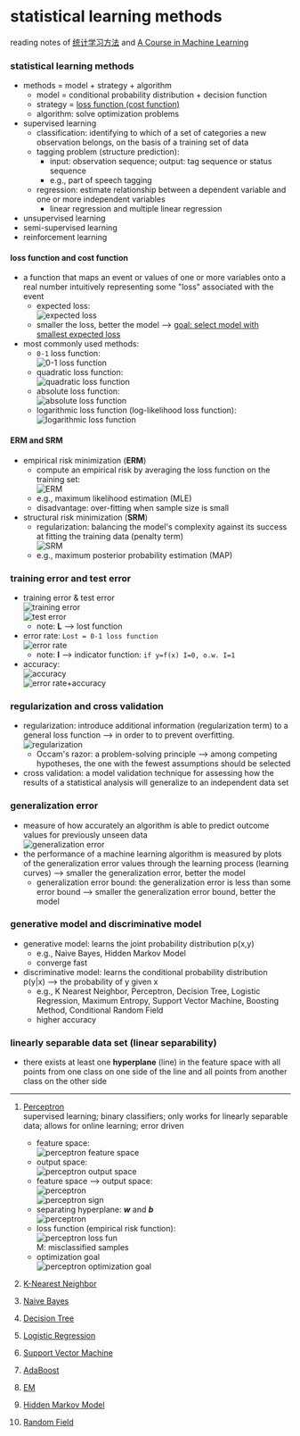 # statistical learning methods  

reading notes of 
[统计学习方法](https://book.douban.com/subject/10590856/) and [A Course in Machine Learning](http://ciml.info/)  


### statistical learning methods  
- methods = model + strategy + algorithm  
    + model = conditional probability distribution + decision function  
    + strategy = [loss function (cost function)](####loss-function-and-cost-function)  
    + algorithm: solve optimization problems  
- supervised learning  
    + classification: identifying to which of a set of categories a new observation belongs, on the basis of a training set of data  
    + tagging problem (structure prediction): 
        * input: observation sequence; output: tag sequence or status sequence  
        * e.g., part of speech tagging  
    + regression: estimate relationship between a dependent variable and one or more independent variables  
        * linear regression and multiple linear regression  
- unsupervised learning  
- semi-supervised learning  
- reinforcement learning  


#### loss function and cost function
- a function that maps an event or values of one or more variables onto a real number intuitively representing some "loss" associated with the event      
    + expected loss:  
    ![expected loss](https://cloud.githubusercontent.com/assets/5633774/24621923/1349a7b6-1858-11e7-842e-e7af7067cdf9.png)  
    + smaller the loss, better the model --> [goal: select model with smallest expected loss](####erm-and-srm)  
- most commonly used methods:  
    + ```0-1``` loss function:  
    ![0-1 loss function](https://cloud.githubusercontent.com/assets/5633774/24621553/bd6ac452-1856-11e7-8ca6-6deb19f70230.png)  
    + quadratic loss function:  
    ![quadratic loss function](https://cloud.githubusercontent.com/assets/5633774/24621638/0aba3a30-1857-11e7-93fb-4c02fb97d5df.png)  
    + absolute loss function:  
    ![absolute loss function](https://cloud.githubusercontent.com/assets/5633774/24621658/1dd892e2-1857-11e7-8765-f967289f7ccc.png)  
    + logarithmic loss function (log-likelihood loss function):  
    ![logarithmic loss function](https://cloud.githubusercontent.com/assets/5633774/24621707/478cf2e0-1857-11e7-8dbd-566f6b75703f.png)  

#### ERM and SRM
- empirical risk minimization (**ERM**)  
    + compute an empirical risk by averaging the loss function on the training set:  
    ![ERM](https://cloud.githubusercontent.com/assets/5633774/24622262/32f4aef2-1859-11e7-9def-8d78711d4ee2.png)  
    + e.g., maximum likelihood estimation (MLE)  
    + disadvantage: over-fitting when sample size is small  
- structural risk minimization (**SRM**)  
    + regularization: balancing the model's complexity against its success at fitting the training data (penalty term)  
    ![SRM](https://cloud.githubusercontent.com/assets/5633774/24622477/0d288936-185a-11e7-9619-de3d5940ea33.png)  
    + e.g., maximum posterior probability estimation (MAP)  
    
    
### training error and test error  
- training error & test error  
![training error](https://cloud.githubusercontent.com/assets/5633774/24626957/eaed9a92-1867-11e7-83ab-d1529faa3d1f.png)  
![test error](https://cloud.githubusercontent.com/assets/5633774/24626979/ffb96992-1867-11e7-8aa7-dd55eb952c6b.png)  
    + note: **L** --> lost function  
- error rate: ```Lost = 0-1 loss function```  
![error rate](https://cloud.githubusercontent.com/assets/5633774/24627073/62a77f12-1868-11e7-9d18-b5a9341b09f4.png)  
    + note: **I** --> indicator function: ```if y=f(x) I=0, o.w. I=1```  
- accuracy:      
![accuracy](https://cloud.githubusercontent.com/assets/5633774/24627177/bc137880-1868-11e7-9fb7-32f00d624d6c.png)  
![error rate+accuracy](https://cloud.githubusercontent.com/assets/5633774/24627200/cc96dc92-1868-11e7-9218-4ef3b4dcb9a5.png)  
    
    
### regularization and cross validation
- regularization: introduce additional information (regularization term) to a general loss function --> in order to to prevent overfitting. 
![regularization](https://cloud.githubusercontent.com/assets/5633774/24634703/18990280-1884-11e7-8b3c-0b53087688a5.png)  
    + Occam's razor: a problem-solving principle --> among competing hypotheses, the one with the fewest assumptions should be selected  
- cross validation: a model validation technique for assessing how the results of a statistical analysis will generalize to an independent data set    
    

### generalization error 
- measure of how accurately an algorithm is able to predict outcome values for previously unseen data  
![generalization error](https://cloud.githubusercontent.com/assets/5633774/24634944/5b5e76a8-1885-11e7-88c6-530511000db1.png)  
- the performance of a machine learning algorithm is measured by plots of the generalization error values through the learning process (learning curves) --> smaller the generalization error, better the model  
    + generalization error bound: the generalization error is less than some error bound --> smaller the generalization error bound, better the model  

### generative model and discriminative model 
- generative model: learns the joint probability distribution p(x,y)  
    + e.g., Naive Bayes, Hidden Markov Model  
    + converge fast  
- discriminative model: learns the conditional probability distribution p(y|x) --> the probability of y given x
    + e.g., K Nearest Neighbor, Perceptron, Decision Tree, Logistic Regression, Maximum Entropy, Support Vector Machine, Boosting Method, Conditional Random Field  
    + higher accuracy  


### linearly separable data set (linear separability)
- there exists at least one **hyperplane** (line) in the feature space with all points from one class on one side of the line and all points from another class on the other side   

------------------------------------------
    
1. [Perceptron](https://github.com/rarezhang/statistical_learning_methods/blob/master/Perceptron.py)  
supervised learning; binary classifiers; only works for linearly separable data; allows for online learning; error driven  
    - feature space:  
    ![perceptron feature space](https://cloud.githubusercontent.com/assets/5633774/24635791/a789c244-188a-11e7-9fc3-6ad9db126e58.png)  
    - output space:  
    ![perceptron output space](https://cloud.githubusercontent.com/assets/5633774/24635806/bde4a824-188a-11e7-828f-c244ccf5cf90.png)  
    - feature space --> output space:  
    ![perceptron](https://cloud.githubusercontent.com/assets/5633774/24635834/e510222a-188a-11e7-9616-b92ac3b3e3d6.png)  
    ![perceptron sign](https://cloud.githubusercontent.com/assets/5633774/24635839/f6e79b18-188a-11e7-9ff7-926659571e08.png)  
    - separating hyperplane: **_w_** and **_b_**  
    ![perceptron](https://cloud.githubusercontent.com/assets/5633774/24635873/280f7242-188b-11e7-933f-6f4f2b548d80.png)  
    - loss function (empirical risk function):  
    ![perceptron loss fun](https://cloud.githubusercontent.com/assets/5633774/24635994/e310438c-188b-11e7-828e-eff91b014927.png)  
    M: misclassified samples  
    - optimization goal  
    ![perceptron optimization goal](https://cloud.githubusercontent.com/assets/5633774/24636056/51310ad6-188c-11e7-9b60-975e3a04b2db.png)  

    


2. [K-Nearest Neighbor]()  
3. [Naive Bayes]()  
4. [Decision Tree]()  
5. [Logistic Regression]()  
6. [Support Vector Machine]()  
7. [AdaBoost]()  
8. [EM]()  
9. [Hidden Markov Model]()  
10. [Random Field]() 
